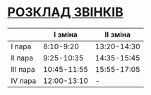 # [РОЗКЛАД ЗВІНКІВ](#time)
	
|			| І зміна 		| ІІ зміна 		|
| --------- | ------------- | ------------- |
| І пара	|	8:10-9:20	| 13:20-14:30	|
| ІІ пара	|	9:25-10:35	| 14:35-15:45	|
| ІІІ пара	|	10:45-11:55	| 15:55-17:05	|
| ІV пара	|	12:00-13:10	|		-		|
